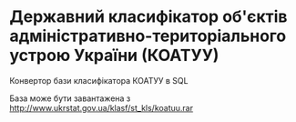 # Державний класифікатор об'єктів адміністративно-територіального устрою України (КОАТУУ)

Конвертор бази класифікатора КОАТУУ в SQL

База може бути завантажена з http://www.ukrstat.gov.ua/klasf/st_kls/koatuu.rar
